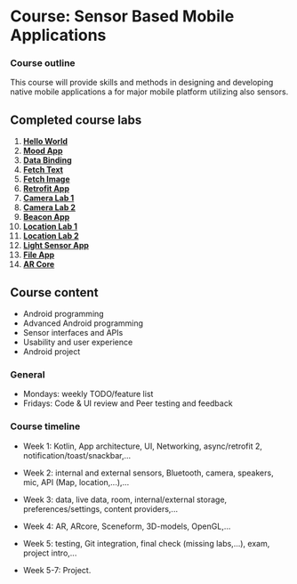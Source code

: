 # Course: Sensor Based Mobile Applications

### Course outline
This course will provide skills and methods in designing and developing native mobile applications a for major mobile platform utilizing also sensors.

## Completed course labs

1. **[Hello World ](https://github.com/joonasmkauppinen/sensor-based-moblie-applications/tree/master/w1-d1-lab1)**
2. **[Mood App](https://github.com/joonasmkauppinen/sensor-based-moblie-applications/tree/master/w1-d1-fragments-lab_1)**
3. **[Data Binding](https://github.com/joonasmkauppinen/sensor-based-moblie-applications/tree/master/w1-d1-fragments-lab_2)**
4. **[Fetch Text](https://github.com/joonasmkauppinen/sensor-based-moblie-applications/tree/master/w1-d4-lab_1)**
5. **[Fetch Image](https://github.com/joonasmkauppinen/sensor-based-moblie-applications/tree/master/w1-d4-lab_2)**
5. **[Retrofit App](https://github.com/joonasmkauppinen/sensor-based-moblie-applications/tree/master/w1-d5-retrofit)**
5. **[Camera Lab 1](https://github.com/joonasmkauppinen/sensor-based-moblie-applications/tree/master/w2-d1-camera-lab_1)**
5. **[Camera Lab 2](https://github.com/joonasmkauppinen/sensor-based-moblie-applications/tree/master/w2-d1-camera-lab_2)**
6. **[Beacon App](https://github.com/joonasmkauppinen/sensor-based-moblie-applications/tree/master/w2-d2-beacon)**
6. **[Location Lab 1](https://github.com/joonasmkauppinen/sensor-based-moblie-applications/tree/master/w2-d2-location-lab_1)**
6. **[Location Lab 2](https://github.com/joonasmkauppinen/sensor-based-moblie-applications/tree/master/w2-d2-location-lab_2)**
7. **[Light Sensor App](https://github.com/joonasmkauppinen/sensor-based-moblie-applications/tree/master/w2-d4-internal-sensor)**
8. **[File App](https://github.com/joonasmkauppinen/sensor-based-moblie-applications/tree/master/w3-d4-internal_external_storage-lab_1)**
8. **[AR Core](https://github.com/joonasmkauppinen/sensor-based-moblie-applications/tree/master/w4-d1-arcore-lab_2)**

## Course content
* Android programming
* Advanced Android programming
* Sensor interfaces and APIs
* Usability and user experience
* Android project

### General
* Mondays: weekly TODO/feature list
* Fridays: Code & UI review and Peer testing and feedback

### Course timeline
* Week 1: Kotlin, App architecture, UI, Networking, async/retrofit 2, notification/toast/snackbar,...

* Week 2: internal and external sensors, Bluetooth, camera, speakers, mic, API (Map, location,...),...

* Week 3: data, live data, room, internal/external storage, preferences/settings, content providers,...

* Week 4: AR, ARcore, Sceneform, 3D-models, OpenGL,...

* Week 5: testing, Git integration, final check (missing labs,...), exam, project intro,...

* Week 5-7: Project.


